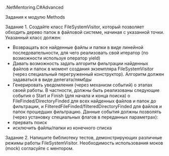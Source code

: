 .NetMentoring.C#Advanced

Задания к модулю Methods

Задание 1.
Создайте класс FileSystemVisitor, который позволяет обходить дерево папок в файловой системе, начиная с указанной точки. Указанный класс должен:
* Возвращать все найденные файлы и папки в виде линейной последовательности, для чего реализовать свой итератор (по возможности используя оператор yield)
* Давать возможность задать алгоритм фильтрации найденных файлов и папок в момент создания экземпляра FileSystemVisitor (через специальный перегруженный конструктор). Алгоритм должен задаваться в виде делегата/лямбды
* Генерировать уведомления (через механизм событий) о этапах своей работы. В частности, должны быть реализованы следующие события
o Start и Finish (для начала и конца поиска)
o FileFinded/DirectoryFinded для всех найденных файлов и папок до фильтрации, и FilteredFileFinded/filteredDirectoryFinded для файлов и папок прошедших фильтрацию. Данные события должны позволять (через установку специальных флагов в переданных параметрах):
* прервать поиск
* исключить файлы/папки из конечного списка

Задание 2.
Напишите библиотеку тестов, демонстрирующих различные режимы работы FileSystemVisitor. Необходимость использования моков (mock) согласуйте с ментором.
